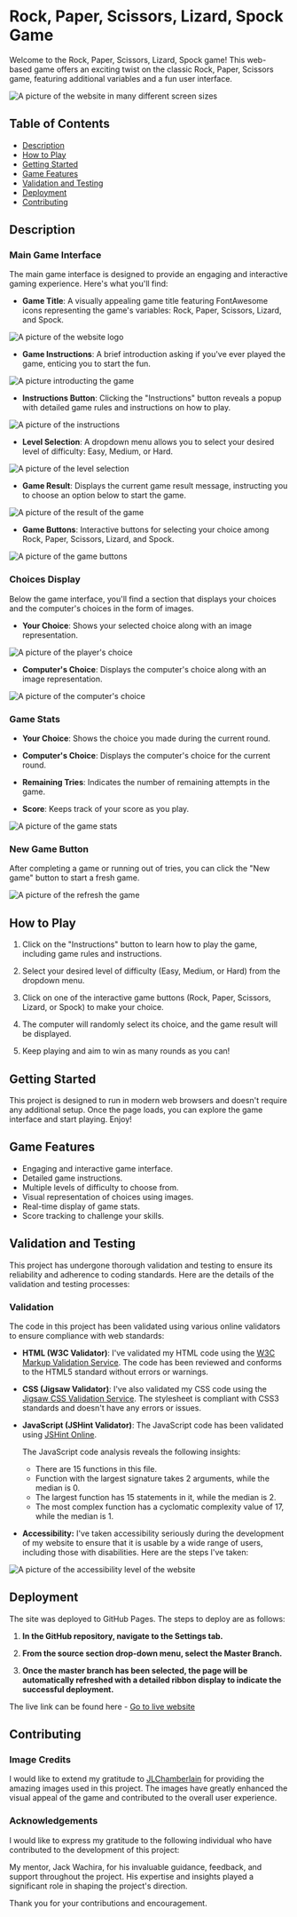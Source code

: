 # Rock, Paper, Scissors, Lizard, Spock Game

Welcome to the Rock, Paper, Scissors, Lizard, Spock game! This web-based game offers an exciting twist on the classic Rock, Paper, Scissors game, featuring additional variables and a fun user interface.

![A picture of the website in many different screen sizes](documentation/Rock,_Paper_Scissors_Lizard_Spock_game_mockup.png)

## Table of Contents

- [Description](#description)
- [How to Play](#how-to-play)
- [Getting Started](#getting-started)
- [Game Features](#game-features)
- [Validation and Testing](#validation-and-testing)
- [Deployment](#deployment)
- [Contributing](#contributing)

## Description

### Main Game Interface

The main game interface is designed to provide an engaging and interactive gaming experience. Here's what you'll find:

- **Game Title**: A visually appealing game title featuring FontAwesome icons representing the game's variables: Rock, Paper, Scissors, Lizard, and Spock.

![A picture of the website logo](documentation/logo.png)

- **Game Instructions**: A brief introduction asking if you've ever played the game, enticing you to start the fun.

![A picture introducting the game](documentation/question.png)

- **Instructions Button**: Clicking the "Instructions" button reveals a popup with detailed game rules and instructions on how to play.

![A picture of the instructions](documentation/instructions_2.png)

- **Level Selection**: A dropdown menu allows you to select your desired level of difficulty: Easy, Medium, or Hard.

![A picture of the level selection](documentation/level.png)

- **Game Result**: Displays the current game result message, instructing you to choose an option below to start the game.

![A picture of the result of the game](documentation/result.png)

- **Game Buttons**: Interactive buttons for selecting your choice among Rock, Paper, Scissors, Lizard, and Spock.

![A picture of the game buttons](documentation/buttons.png)

### Choices Display

Below the game interface, you'll find a section that displays your choices and the computer's choices in the form of images.

- **Your Choice**: Shows your selected choice along with an image representation.

![A picture of the player's choice](documentation/player_choice.png)

- **Computer's Choice**: Displays the computer's choice along with an image representation.

![A picture of the computer's choice](documentation/computer_choice.png)

### Game Stats

- **Your Choice**: Shows the choice you made during the current round.

- **Computer's Choice**: Displays the computer's choice for the current round.

- **Remaining Tries**: Indicates the number of remaining attempts in the game.

- **Score**: Keeps track of your score as you play.

![A picture of the game stats](documentation/game_stats.png)

### New Game Button

After completing a game or running out of tries, you can click the "New game" button to start a fresh game.

![A picture of the refresh the game](documentation/new_game_button.png)

## How to Play

1. Click on the "Instructions" button to learn how to play the game, including game rules and instructions.

2. Select your desired level of difficulty (Easy, Medium, or Hard) from the dropdown menu.

3. Click on one of the interactive game buttons (Rock, Paper, Scissors, Lizard, or Spock) to make your choice.

4. The computer will randomly select its choice, and the game result will be displayed.

5. Keep playing and aim to win as many rounds as you can!

## Getting Started

This project is designed to run in modern web browsers and doesn't require any additional setup. Once the page loads, you can explore the game interface and start playing. Enjoy!

## Game Features

- Engaging and interactive game interface.
- Detailed game instructions.
- Multiple levels of difficulty to choose from.
- Visual representation of choices using images.
- Real-time display of game stats.
- Score tracking to challenge your skills.

## Validation and Testing

This project has undergone thorough validation and testing to ensure its reliability and adherence to coding standards. Here are the details of the validation and testing processes:

### Validation

The code in this project has been validated using various online validators to ensure compliance with web standards:

- **HTML (W3C Validator)**: I've validated my HTML code using the [W3C Markup Validation Service](https://validator.w3.org/). The code has been reviewed and conforms to the HTML5 standard without errors or warnings.

- **CSS (Jigsaw Validator)**: I've also validated my CSS code using the [Jigsaw CSS Validation Service](https://jigsaw.w3.org/css-validator/). The stylesheet is compliant with CSS3 standards and doesn't have any errors or issues.

- **JavaScript (JSHint Validator)**: The JavaScript code has been validated using [JSHint Online](https://jshint.com/).

   The JavaScript code analysis reveals the following insights:

   - There are 15 functions in this file.
   - Function with the largest signature takes 2 arguments, while the median is 0.
   - The largest function has 15 statements in it, while the median is 2.
   - The most complex function has a cyclomatic complexity value of 17, while the median is 1.

- **Accessibility:** I've taken accessibility seriously during the development of my website to ensure that it is usable by a wide range of users, including those with disabilities. Here are the steps I've taken:

![A picture of the accessibility level of the website](documentation/accessibility.png)

## Deployment

The site was deployed to GitHub Pages. The steps to deploy are as follows:

1. **In the GitHub repository, navigate to the Settings tab.**
   
2. **From the source section drop-down menu, select the Master Branch.**
   
3. **Once the master branch has been selected, the page will be automatically refreshed with a detailed ribbon display to indicate the successful deployment.**

The live link can be found here - [Go to live website](https://lucaspbj.github.io/Project-milestone-2/)

## Contributing
### Image Credits

I would like to extend my gratitude to [JLChamberlain](https://github.com/JLChamberlain) for providing the amazing images used in this project. The images have greatly enhanced the visual appeal of the game and contributed to the overall user experience.

### Acknowledgements

I would like to express my gratitude to the following individual who have contributed to the development of this project:

My mentor, Jack Wachira, for his invaluable guidance, feedback, and support throughout the project. His expertise and insights played a significant role in shaping the project's direction.

Thank you for your contributions and encouragement.

